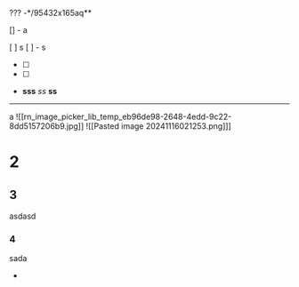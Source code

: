 ???
	-*/95432x165aq**

[] - a

[ ] s 
[ ] - s

- [  ] 
- [ ] 
- **sss**
*ss*
**ss**

---
a
![[rn_image_picker_lib_temp_eb96de98-2648-4edd-9c22-8dd5157206b9.jpg]]
![[Pasted image 20241116021253.png]]]
# 2
## 3
asdasd
### 4

sada

- 